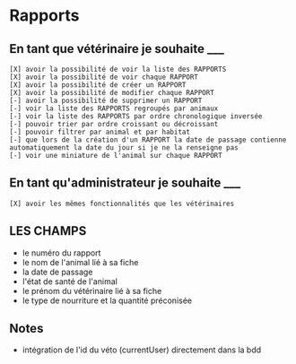 # Rapports

## En tant que vétérinaire je souhaite ___

    [X] avoir la possibilité de voir la liste des RAPPORTS
    [X] avoir la possibilité de voir chaque RAPPORT
    [X] avoir la possibilité de créer un RAPPORT  
    [X] avoir la possibilité de modifier chaque RAPPORT 
    [-] avoir la possibilité de supprimer un RAPPORT 
    [-] voir la liste des RAPPORTS regroupés par animaux
    [-] voir la liste des RAPPORTS par ordre chronologique inversée
    [-] pouvoir trier par ordre croissant ou décroissant
    [-] pouvoir filtrer par animal et par habitat
    [-] que lors de la création d'un RAPPORT la date de passage contienne automatiquement la date du jour si je ne la renseigne pas
    [-] voir une miniature de l'animal sur chaque RAPPORT

## En tant qu'administrateur je souhaite ___

    [X] avoir les mêmes fonctionnalités que les vétérinaires

## LES CHAMPS

- le numéro du rapport
- le nom de l'animal lié à sa fiche
- la date de passage
- l'état de santé de l'animal
- le prénom du vétérinaire lié à sa fiche
- le type de nourriture et la quantité préconisée

## Notes

- intégration de l'id du véto (currentUser) directement dans la bdd
